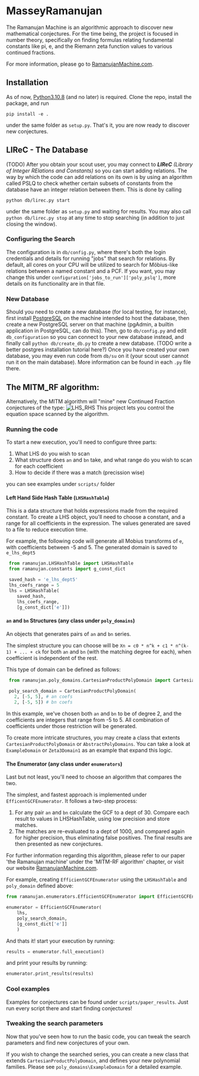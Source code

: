 # MasseyRamanujan

The Ramanujan Machine is an algorithmic approach to discover new mathematical conjectures. For the time being, the 
project is focused in number theory, specifically on finding formulas relating fundamental constants like pi, e, and 
the Riemann zeta function values to various continued fractions.

For more information, please go to [RamanujanMachine.com](https://www.RamanujanMachine.com).

## Installation

As of now, [Python3.10.8](https://www.python.org/downloads/release/python-3108/) (and no later) is required. Clone the repo, install the package, and run
```
pip install -e .
```
under the same folder as `setup.py`. That's it, you are now ready to discover new conjectures.

## LIReC - The Database
(TODO) After you obtain your scout user, you may connect to ***LIReC*** *(Library of Integer RElations and Constants)* so you can start adding relations.
The way by which the code can add relations on its own is by using an algorithm called PSLQ to check whether certain subsets of constants from the database have an integer relation between them. This is done by calling
```
python db/lirec.py start
```
under the same folder as `setup.py` and waiting for results. You may also call `python db/lirec.py stop` at any time to stop searching (in addition to just closing the window).

### Configuring the Search
The configuration is in `db/config.py`, where there's both the login credentials and details for running "jobs" that search for relations.
By default, all cores on your CPU will be utilized to search for Möbius-like relations between a named constant and a PCF.
If you want, you may change this under `configuration['jobs_to_run']['poly_pslq']`, more details on its functionality are in that file.

### New Database
Should you need to create a new database (for local testing, for instance), first install [PostgreSQL](https://www.postgresql.org/download/) on the machine intended to host the database, then create a new PostgreSQL server on that machine (pgAdmin, a builtin application in PostgreSQL, can do this). Then, go to `db/config.py` and edit `db_configuration` so you can connect to your new database instead, and finally call `python db/create_db.py` to create a new database. (TODO write a better postgres installation tutorial here?)
Once you have created your own database, you may even run code from `db/su` on it (your scout user cannot run it on the main database). More information can be found in each `.py` file there.

## The MITM_RF algorithm: 
Alternatively, the MITM algorithm will "mine" new Continued Fraction conjectures of the type:
![LHS_RHS](images/LHS_RHS.png)
This project lets you control the equation space scanned by the algorithm.

### Running the code

To start a new execution, you'll need to configure three parts:
1. What LHS do you wish to scan
2. What structure does `an` and `bn` take, and what range do you wish to scan for each coefficient
3. How to decide if there was a match (precission wise) 

you can see examples under `scripts/` folder

#### Left Hand Side Hash Table (`LHSHashTable`) 
This is a data structure that holds expressions made from the required constant.
To create a LHS object, you'll need to choose a constant, and a range for all coefficients in the expression.
The values generated are saved to a file to reduce execution time.

For example, the following code will generate all Mobius transforms of `e`, with coefficients between -5 and 5.
The generated domain is saved to `e_lhs_dept5`
```python
 from ramanujan.LHSHashTable import LHSHashTable
 from ramanujan.constants import g_const_dict

 saved_hash = 'e_lhs_dept5'
 lhs_coefs_range = 5
 lhs = LHSHashTable(
    saved_hash,
    lhs_coefs_range,
    [g_const_dict['e']])
```

#### `an` and `bn` Structures (any class under `poly_domains`) 
An objects that generates pairs of `an` and `bn` series.

The simplest structure you can choose will be `Xn = c0 * n^k + c1 * n^(k-1) + ... + ck` for both `an` and `bn` (with the
matching degree for each), when coefficient is independent of the rest. 

This type of domain can be defined as follows:
 ```python
  from ramanujan.poly_domains.CartesianProductPolyDomain import CartesianProductPolyDomain
  
  poly_search_domain = CartesianProductPolyDomain(
    2, [-5, 5], # an coefs
    2, [-5, 5]) # bn coefs
```
In this example, we've chosen both `an` and `bn` to be of degree 2, and the coefficients are integers that range from
-5 to 5. All combination of coefficients under those restriction will be generated.

To create more intricate structures, you may create a class that extents `CartesianProductPolyDomain` or 
`AbstractPolyDomains`. You can take a look at `ExampleDomain` or `Zeta3Domain1` as an example that expand this logic.

#### The Enumerator (any class under `enumerators`)
Last but not least, you'll need to choose an algorithm that compares the two. 

The simplest, and fastest approach is implemented under `EfficentGCFEnumerator`. It follows a two-step process:
1. For any pair `an` and `bn` calculate the GCF to a dept of 30. Compare each result to values in LHSHashTable, using 
   low precision and store matches.
2. The matches are re-evaluated to a dept of 1000, and compared again for higher precision, thus eliminating false 
   positives. The final results are then presented as new conjectures.
   
For further information regarding this algorithm, please refer to our paper 'the Ramanujan machine' under 
the 'MITM-RF algorithm' chapter, or visit our website [RamanujanMachine.com](https://www.RamanujanMachine.com).

For example, creating `EfficientGCFEnumerator` using the `LHSHashTable` and `poly_domain` defined above:
```python
from ramanujan.enumerators.EfficientGCFEnumerator import EfficientGCFEnumerator

enumerator = EfficientGCFEnumerator(
    lhs,
    poly_search_domain,
    [g_const_dict['e']]
    )
```

And thats it! start your execution by running:
```python
results = enumerator.full_execution()
```
and print your results by running:
```python
enumerator.print_results(results)
```

### Cool examples
Examples for conjectures can be found under `scripts/paper_results`. Just run every script there and start finding
conjectures!

### Tweaking the search parameters

Now that you've seen how to run the basic code, you can tweak the search parameters and find new conjectures of your own.

If you wish to change the searched series, you can create a new class that extends `CartesianProductPolyDomain`,
and defines your new polynomial families. Please see `poly_domains\ExampleDomain` for a detailed example.